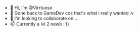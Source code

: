 - 👋 Hi, I’m @Virrtuoso
- 🌱 Gone back to GameDev cos that's what i really wanted :v
- 💞️ I’m looking to collaborate on ...
- 📫 Currently a lvl 2 newb :'))

<!---
Virrtuoso/Virrtuoso is a ✨ special ✨ repository because its `README.md` (this file) appears on your GitHub profile.
You can click the Preview link to take a look at your changes.
--->
